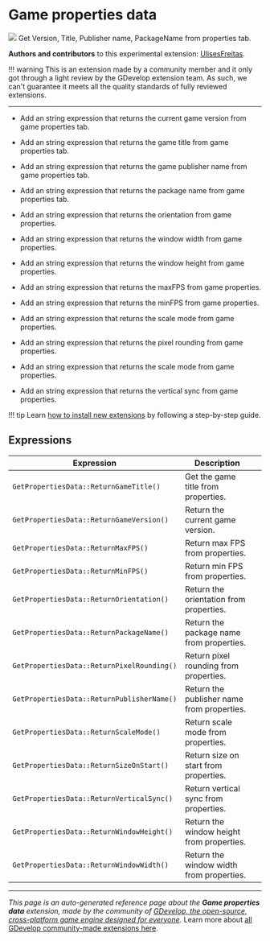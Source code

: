 # Game properties data

<img src="https://resources.gdevelop-app.com/assets/Icons/numeric.svg" class="extension-icon"></img>
Get Version, Title, Publisher name, PackageName from properties tab.

**Authors and contributors** to this experimental extension: [UlisesFreitas](https://gd.games/UlisesFreitas).

!!! warning
    This is an extension made by a community member and it only got through a
    light review by the GDevelop extension team. As such, we can't guarantee it
    meets all the quality standards of fully reviewed extensions.

---

* Add an string expression that returns the current game version from game properties tab.

* Add an string expression that returns the game title from game properties tab.
* Add an string expression that returns the game publisher name from game properties tab.
* Add an string expression that returns the package name from game properties tab.
* Add an string expression that returns the orientation from game properties.
* Add an string expression that returns the window width from game properties.
* Add an string expression that returns the window height from game properties.
* Add an string expression that returns the maxFPS from game properties.
* Add an string expression that returns the minFPS from game properties.
* Add an string expression that returns the scale mode from game properties.
* Add an string expression that returns the pixel rounding from game properties.
* Add an string expression that returns the scale mode from game properties.
* Add an string expression that returns the vertical sync from game properties.


!!! tip
    Learn [how to install new extensions](/gdevelop5/extensions/search) by following a step-by-step guide.

## Expressions

| Expression | Description |  |
|-----|-----|-----|
| `GetPropertiesData::ReturnGameTitle()` | Get the game title from properties. ||
| `GetPropertiesData::ReturnGameVersion()` | Return the current game version. ||
| `GetPropertiesData::ReturnMaxFPS()` | Return max FPS from properties. ||
| `GetPropertiesData::ReturnMinFPS()` | Return min FPS from properties. ||
| `GetPropertiesData::ReturnOrientation()` | Return the orientation from properties. ||
| `GetPropertiesData::ReturnPackageName()` | Return the package name from properties. ||
| `GetPropertiesData::ReturnPixelRounding()` | Return pixel rounding from properties. ||
| `GetPropertiesData::ReturnPublisherName()` | Return the publisher name from properties. ||
| `GetPropertiesData::ReturnScaleMode()` | Return scale mode from properties. ||
| `GetPropertiesData::ReturnSizeOnStart()` | Return size on start from properties. ||
| `GetPropertiesData::ReturnVerticalSync()` | Return vertical sync from properties. ||
| `GetPropertiesData::ReturnWindowHeight()` | Return the window height from properties. ||
| `GetPropertiesData::ReturnWindowWidth()` | Return the window width from properties. ||


---

*This page is an auto-generated reference page about the **Game properties data** extension, made by the community of [GDevelop, the open-source, cross-platform game engine designed for everyone](https://gdevelop.io/).* Learn more about [all GDevelop community-made extensions here](/gdevelop5/extensions).